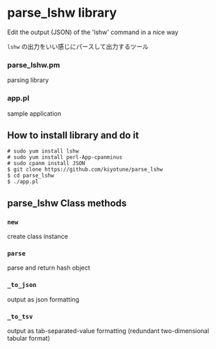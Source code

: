# parse_lshw library
Edit the output (JSON) of the 'lshw' command in a nice way

``` lshw ``` の出力をいい感じにパースして出力するツール

### parse_lshw.pm
 parsing library
### app.pl
 sample application

## How to install library and do it
```
# sudo yum install lshw
# sudo yum install perl-App-cpanminus
# sudo cpanm install JSON
$ git clone https://github.com/kiyotune/parse_lshw 
$ cd parse_lshw
$ ./app.pl 
```

## parse_lshw Class methods
### ```new```
 create class instance
### ```parse```
 parse and return hash object
### ```_to_json```
 output as json formatting
### ```_to_tsv```
 output as tab-separated-value formatting (redundant two-dimensional tabular format)
